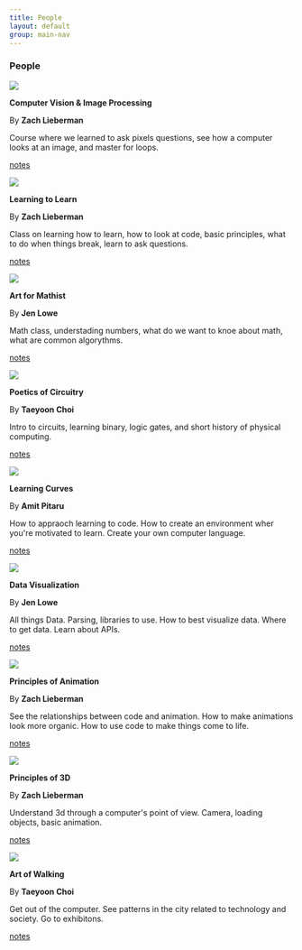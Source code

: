 ```yaml
---
title: People
layout: default
group: main-nav
---
```


<section class="current-tab"> 
<div class="centering-wrapper">
<h3>People</h3>
<!-- <p>SFPC frequently asked questions.</p> -->
</div>  
</section>

<section class="content-wrapper"> 
<div class="grid-wrapper">

<article class="people">
<div class="people-image">
<img src="/img/assets/images/courses/computer_vision.jpg"/>
</div>
<div class="people-title-info">
<p><b>Computer Vision & Image Processing</b></p>
<p>By <b><span class="teacher-title">Zach Lieberman</span></b></p>
</div>
<div class="people-info">
<p>Course where we learned to ask pixels questions, see how a computer looks at an image, and master for loops.</p>
<p class="notes"><a href="">notes</a></p>
</div>
</article>

<article class="people">
<div class="people-image">
<img src="/img/assets/images/courses/learning_to_learn.jpg"/>
</div>
<div class="people-title-info">
<p><b>Learning to Learn</b></p>
<p>By <b><span class="teacher-title">Zach Lieberman</span></b></p>	
</div>
<div class="people-info">
<p>Class on learning how to learn, how to look at code, basic principles, what to do when things break, learn to ask questions.</p>
<p class="notes"><a href="">notes</a></p>
</div>
</article>

<article class="people">
<div class="people-image">
<img src="/img/assets/images/courses/art_for_mathist.jpg"/>
</div>
<div class="people-title-info">
<p><b>Art for Mathist</b></p>
<p>By <b><span class="teacher-title">Jen Lowe</span></b></p>
</div>
<div class="people-info">
<p>Math class, understading numbers, what do we want to knoe about math, what are common algorythms.</p>
<p class="notes"><a href="">notes</a></p>
</div>
</article>

<article class="people">
<div class="people-image">
<img src="/img/assets/images/courses/poetics_of_circuitry.jpg"/>
</div>
<div class="people-title-info">
<p><b>Poetics of Circuitry</b></p>
<p>By <b><span class="teacher-title">Taeyoon Choi</span></b></p>
</div>
<div class="people-info">
<p>Intro to circuits, learning binary, logic gates, and short history of physical computing.</p>
<p class="notes"><a href="">notes</a></p>
</div>
</article>

<article class="people">
<div class="people-image">
<img src="/img/assets/images/courses/learning_curves.jpg"/>
</div>
<div class="people-title-info">
<p><b>Learning Curves</b></p>
<p>By <b><span class="teacher-title">Amit Pitaru</span></b></p>
</div>
<div class="people-info">
<p>How to appraoch learning to code. How to create an environment wher you're motivated to learn. Create your own computer language.</p>
<p class="notes"><a href="">notes</a></p>
</div>
</article>

<article class="people">
<div class="people-image">
<img src="/img/assets/images/courses/data_viz.png"/>
</div>
<div class="people-title-info">
<p><b>Data Visualization</b></p>
<p>By <b><span class="teacher-title">Jen Lowe</span></b></p>
</div>
<div class="people-info">
<p>All things Data. Parsing, libraries to use. How to best visualize data. Where to get data. Learn about APIs.</p>
<p class="notes"><a href="">notes</a></p>
</div>
</article>

<article class="people">
<div class="people-image">
<img src="/img/assets/images/courses/principles_of_animation.jpg"/>
</div>
<div class="people-title-info">
<p><b>Principles of Animation</b></p>
<p>By <b><span class="teacher-title">Zach Lieberman</span></b></p>
</div>
<div class="people-info">
<p>See the relationships between code and animation. How to make animations look more organic. How to use code to make things come to life.</p>
<p class="notes"><a href="">notes</a></p>
</div>
</article>

<article class="people">
<div class="people-image">
<img src="/img/assets/images/courses/principles_of_3d.jpg"/>
</div>
<div class="people-title-info">
<p><b>Principles of 3D</b></p>
<p>By <b><span class="teacher-title">Zach Lieberman</span></b></p>
</div>
<div class="people-info">
<p>Understand 3d through a computer's point of view. Camera, loading objects, basic animation.</p>

<p class="notes"><a href="">notes</a></p>
</div>
</article>

<article class="people">
<div class="people-image">
<img src="/img/assets/images/courses/art_of_walking.jpg"/>
</div>
<div class="people-title-info">
<p><b>Art of Walking</b></p>
<p>By <b><span class="teacher-title">Taeyoon Choi</span></b></p>
</div>
<div class="people-info">
<p>Get out of the computer. See patterns in the city related to technology and society. Go to exhibitons.</p>
<p class="notes"><a href="">notes</a></p>
</div>
</article>
</div>
</section>